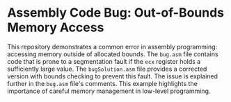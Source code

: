 # Assembly Code Bug: Out-of-Bounds Memory Access

This repository demonstrates a common error in assembly programming: accessing memory outside of allocated bounds.  The `bug.asm` file contains code that is prone to a segmentation fault if the `ecx` register holds a sufficiently large value. The `bugSolution.asm` file provides a corrected version with bounds checking to prevent this fault.  The issue is explained further in the `bug.asm` file's comments.  This example highlights the importance of careful memory management in low-level programming.